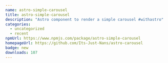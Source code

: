 ```yaml
---
name: astro-simple-carousel
title: astro-simple-carousel
description: "Astro component to render a simple carousel #withastro"
categories:
  - uncategorized
  - recent
npmUrl: https://www.npmjs.com/package/astro-simple-carousel
homepageUrl: https://github.com/Its-Just-Nans/astro-carousel
badge: new
downloads: 107
---
```

